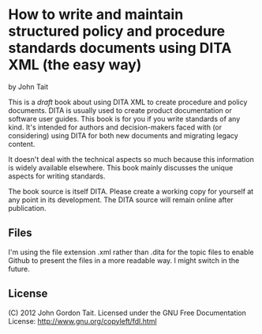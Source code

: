 How to write and maintain structured policy and procedure standards documents using DITA XML (the easy way)
===========================================================================================================

by John Tait

This is a _draft_ book about using DITA XML to create procedure and policy documents. DITA is usually used to create product documentation or software user guides. This book is for you if you write standards of any kind. It's intended for authors and decision-makers faced with (or considering) using DITA for both new documents and migrating legacy content.

It doesn't deal with the technical aspects so much because this information is widely available elsewhere. This book mainly discusses the unique aspects for writing standards.

The book source is itself DITA. Please create a working copy for yourself at any point in its development. The DITA source will remain online after publication.

Files
-----

I'm using the file extension .xml rather than .dita for the topic files to enable Github to present the files in a more readable way. I might switch in the future.

License
-------

(C) 2012 John Gordon Tait. Licensed under the GNU Free Documentation License: http://www.gnu.org/copyleft/fdl.html